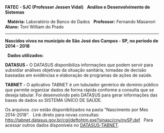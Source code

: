 **FATEC - SJC (Professor Jessen Vidal)**
&nbsp;
**Análise e Desenvolvimento de Sistemas**

&nbsp;
**Matéria:** Laboratório de Banco de Dados
&nbsp;
**Professor:** Fernando Masanori
&nbsp;
**Aluno:** Toni William do Prado

---


**Nascidos vivos no município de São José dos Campos - SP, no período de 2014 - 2018**

&nbsp;
**Dados utilizados:**
&nbsp;

**DATASUS -** O DATASUS disponibiliza informações que podem servir para subsidiar  análises objetivas da situação sanitária, tomadas de decisão baseadas em evidências e elaboração de programas de ações de saúde.
&nbsp;

**TABNET -** O aplicativo TABNET é um tubulador genérico de domínio público que permite organizar dados de forma rápida conforme a consulta que se deseja tabular. Foi desenvolvido pelo DATASUS para gerar informações das bases de dados so SISTEMA ÚNICO DE SAÚDE.
&nbsp;

Os arquivos .csv estão disponibilizados na pasta "Nascimento por Mes 2014-2018".
 &nbsp;
Link direto para novas consultas: <http://tabnet.datasus.gov.br/cgi/deftohtm.exe?sinasc/cnv/nvSP.def>
 &nbsp;
Para acessar outros dados disponíveis no [DATASUS-TABNET](http://www2.datasus.gov.br/DATASUS/index.php?area=02).
